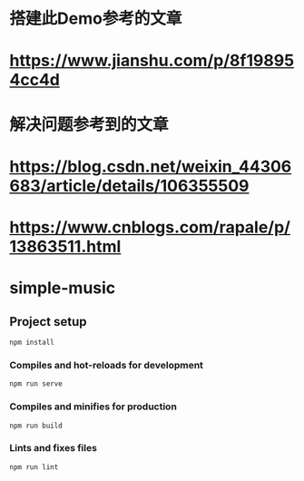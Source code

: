 # 搭建此Demo参考的文章
# https://www.jianshu.com/p/8f198954cc4d
# 解决问题参考到的文章
# https://blog.csdn.net/weixin_44306683/article/details/106355509
# https://www.cnblogs.com/rapale/p/13863511.html

# simple-music

## Project setup
```
npm install
```

### Compiles and hot-reloads for development
```
npm run serve
```

### Compiles and minifies for production
```
npm run build
```

### Lints and fixes files
```
npm run lint
```